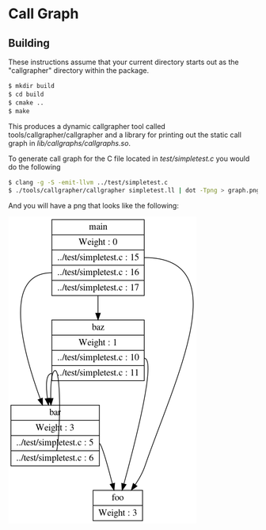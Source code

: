 # Call Graph


## Building

These instructions assume that your current directory starts out as the
"callgrapher" directory within the package.



```bash
$ mkdir build
$ cd build
$ cmake ..
$ make
```

This produces a dynamic callgrapher tool called
tools/callgrapher/callgrapher and a library for printing out the
static call graph in *lib/callgraphs/callgraphs.so*.

To generate call graph for the C file located in *test/simpletest.c* you
would do the following

```bash
$ clang -g -S -emit-llvm ../test/simpletest.c
$ ./tools/callgrapher/callgrapher simpletest.ll | dot -Tpng > graph.png
```

And you will have a png that looks like the following:

![call graph for test/simpletest.c](graph.png)

